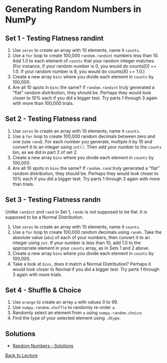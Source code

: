 # Generating Random Numbers in NumPy

## Set 1 - Testing Flatness randint

1. Use `zeros` to create an array with 10 elements, name it `counts`.
2. Use a `for` loop to create 100,000 `random.randint` numbers less than 10. Add 1.0 to each element of `counts` that your random integer matches. (For instance, if your random number is 0, you would do counts[0] += 1.0. If your random number is 8, you would do counts[8] += 1.0.)
3. Create a new array `bins` where you divide each element in `counts` by 100,000.
4. Are all 10 spots in `bins` the same? If `random.randint` truly generated a "flat" random distribution, they should be. Perhaps they would look closer to 10% each if you did a bigger test. Try parts 1 through 3 again with more than 100,000 trials.

## Set 2 - Testing Flatness rand

1. Use `zeros` to create an array with 10 elements, name it `counts`.
2. Use a `for` loop to create 100,000 random decimals between zero and one (use `rand`). For each number you generate, multiple it by 10 and convert it to an integer using `int()`. Then add your number to the `counts` bin, as we did in part 2 of set 2.
3. Create a new array `bins` where you divide each element in `counts` by 100,000.
4. Are all 10 spots in `bins` the same? If `random.rand` truly generated a "flat" random distribution, they should be. Perhaps they would look closer to 10% each if you did a bigger test. Try parts 1 through 3 again with more than trials.

## Set 3 - Testing Flatness randn

Unlike `randint` and `rand` in Set 1, `randn` is *not* supposed to be flat. It is supposed to be a Normal Distribution.

1. Use `zeros` to create an array with 10 elements, name it `counts`.
2. Use a `for` loop to create 100,000 random decimals using `randn`. Take the absolute value (`abs`) of each of your numbers, then convert it to an integer using `int`. If your number is less than 10, add 1.0 to the appropriate element in your `counts` array, as in Sets 1 and 2 above.
3. Create a new array `bins` where you divide each element in `counts` by 100,000.
4. Take a look at `bins`, does it match a Normal Distribution? Perhaps it would look closer to Normal if you did a bigger test. Try parts 1 through 3 again with more trials.

## Set 4 - Shuffle & Choice

1. Use `arange` to create an array `a` with values 0 to 99.
2. Use `numpy.random.shuffle` to randomly re-order `a`.
3. Randomly select an element from `a` using `numpy.random.choice`.
4. Find the type of your selected element using `.dtype`.

## Solutions

* [Random Numbers - Solutions](problem_set_2_solutions.md)


[Back to Lecture](lecture_10.md)
